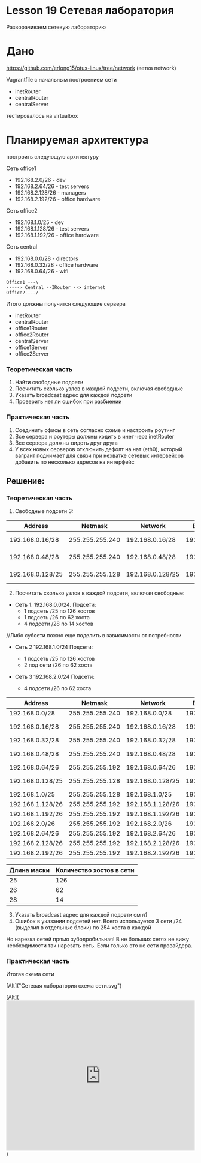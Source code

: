 # Lesson 19 Сетевая лаборатория

Разворачиваем сетевую лабораторию

# Дано
https://github.com/erlong15/otus-linux/tree/network
(ветка network)

Vagrantfile с начальным построением сети
- inetRouter
- centralRouter
- centralServer

тестировалось на virtualbox

# Планируемая архитектура
построить следующую архитектуру

Сеть office1
- 192.168.2.0/26 - dev
- 192.168.2.64/26 - test servers
- 192.168.2.128/26 - managers
- 192.168.2.192/26 - office hardware

Сеть office2
- 192.168.1.0/25 - dev
- 192.168.1.128/26 - test servers
- 192.168.1.192/26 - office hardware


Сеть central
- 192.168.0.0/28 - directors
- 192.168.0.32/28 - office hardware
- 192.168.0.64/26 - wifi

```
Office1 ---\
-----> Central --IRouter --> internet
Office2----/
```
Итого должны получится следующие сервера
- inetRouter
- centralRouter
- office1Router
- office2Router
- centralServer
- office1Server
- office2Server



### Теоретическая часть
1. Найти свободные подсети
2. Посчитать сколько узлов в каждой подсети, включая свободные
3. Указать broadcast адрес для каждой подсети
4. Проверить нет ли ошибок при разбиении
### Практическая часть
1. Соединить офисы в сеть согласно схеме и настроить роутинг
2. Все сервера и роутеры должны ходить в инет черз inetRouter
3. Все сервера должны видеть друг друга
4. У всех новых серверов отключить дефолт на нат (eth0), который вагрант поднимает для связи при нехватке сетевых интервейсов добавить по несколько адресов на интерфейс


## Решение: 
### Теоретическая часть
1. Свободные подсети 3:

|Address|Netmask	|Network	|Broadcast	|Hostmin	|HostMax	|Примечание|
|---|---|---|---|---|---|---|
|192.168.0.16/28	|255.255.255.240	|192.168.0.16/28	|192.168.0.31	|192.168.0.17	|192.168.0.30	|Свободная субсеть|
|192.168.0.48/28	|255.255.255.240	|192.168.0.48/28	|192.168.0.63	|192.168.0.49	|192.168.0.62	|Свободная субсеть
|192.168.0.128/25	|255.255.255.128	|192.168.0.128/25	|192.168.0.255	|192.168.0.129	|192.168.0.254	|Свободная субсеть|

2. Посчитать сколько узлов в каждой подсети, включая свободные:
  - Сеть 1. 192.168.0.0/24. Подсети: 
     - 1 подсеть /25 по 126 хостов
     - 1 подсеть /26 по 62 хоста
     - 4 подсети /28 по 14 хостов

//Либо субсети пожно еще поделить в зависимости от потребности

   - Сеть 2 192.168.1.0/24 Подсети:
      - 1 подсеть /25 по 126 хостов
      - 2 под сети /26 по 62 хоста

   - Сеть 3 192.168.2.0/24 Подсети:

      - 4 подсети  /26 по 62 хоста

Address|Netmask|Network|Broadcast|Hostmin|HostMax|Примечание
---|---|---|---|---|---|---
|192.168.0.0/28|255.255.255.240|192.168.0.0/28|192.168.0.15|192.168.0.1|192.168.0.14|
|192.168.0.16/28|255.255.255.240|192.168.0.16/28|192.168.0.31|192.168.0.17|192.168.0.30|Свободная субсеть|
|192.168.0.32/28|255.255.255.240|192.168.0.32/28|192.168.0.47|192.168.0.33|192.168.0.46|
|192.168.0.48/28|255.255.255.240|192.168.0.48/28|192.168.0.63|192.168.0.49|192.168.0.62|Свободная субсеть|
|192.168.0.64/26|255.255.255.192|192.168.0.64/26|192.168.0.127|192.168.0.65|192.168.0.126|
|192.168.0.128/25|255.255.255.128|192.168.0.128/25|192.168.0.255|192.168.0.129|192.168.0.254|Свободная субсеть|
|192.168.1.0/25|255.255.255.128|192.168.1.0/25|192.168.1.127|192.168.1.1|192.168.1.126|
|192.168.1.128/26|255.255.255.192|192.168.1.128/26|192.168.1.191|192.168.1.129|192.168.1.190|
|192.168.1.192/26|255.255.255.192|192.168.1.192/26|192.168.1.255|192.168.1.193|192.168.1.254|
|192.168.2.0/26|255.255.255.192|192.168.2.0/26|192.168.2.63|192.168.2.1|192.168.2.62|
|192.168.2.64/26|255.255.255.192|192.168.2.64/26|192.168.2.127|192.168.2.65|192.168.2.126|
|192.168.2.128/26|255.255.255.192|192.168.2.128/26|192.168.2.191|192.168.2.129|192.168.2.190|
|192.168.2.192/26|255.255.255.192|192.168.2.192/26|192.168.2.255|192.168.2.193|192.168.2.254|

|Длина маски|Количество хостов в сети|
|---|---|
|25|126|
|26|62|
|28|14|

3. Указать broadcast адрес для каждой подсети см *п1*
4. Ошибок в указании подсетей нет. Всего используется 3 сети  /24 (выделил в отдельные блоки) по 254 хоста в каждой
   
Но нарезка сетей прямо зубодробильная!  В не больших сетях не вижу необходимости так нарезать сеть. Если только это не сети провайдера.

### Практическая часть
Итогая схема сети 

[Alt]("Сетевая лаборатория схема сети.svg")


[Alt](<iframe frameborder="0" style="width:100%;height:400px;" src="https://www.draw.io?lightbox=1#Uhttps%3A%2F%2Fgithub.com%2FAndreyAgafonov%2FOTUS%2Fblob%2Fmaster%2Flesson18%2F%25D0%25A1%25D0%25B5%25D1%2582%25D0%25B5%25D0%25B2%25D0%25B0%25D1%258F%2520%25D0%25BB%25D0%25B0%25D0%25B1%25D0%25BE%25D1%2580%25D0%25B0%25D1%2582%25D0%25BE%25D1%2580%25D0%25B8%25D1%258F%2520%25D1%2581%25D1%2585%25D0%25B5%25D0%25BC%25D0%25B0%2520%25D1%2581%25D0%25B5%25D1%2582%25D0%25B8.svg"></iframe>)
